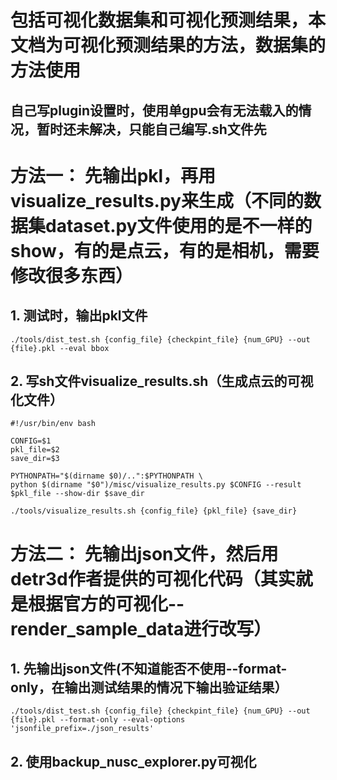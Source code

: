 # 包括可视化数据集和可视化预测结果，本文档为可视化预测结果的方法，数据集的方法使用
## 自己写plugin设置时，使用单gpu会有无法载入的情况，暂时还未解决，只能自己编写.sh文件先
# 方法一： 先输出pkl，再用visualize_results.py来生成（不同的数据集dataset.py文件使用的是不一样的show，有的是点云，有的是相机，需要修改很多东西）
## 1. 测试时，输出pkl文件
```
./tools/dist_test.sh {config_file} {checkpint_file} {num_GPU} --out {file}.pkl --eval bbox 
```

## 2. 写sh文件visualize_results.sh（生成点云的可视化文件）
```
#!/usr/bin/env bash

CONFIG=$1
pkl_file=$2
save_dir=$3

PYTHONPATH="$(dirname $0)/..":$PYTHONPATH \
python $(dirname "$0")/misc/visualize_results.py $CONFIG --result $pkl_file --show-dir $save_dir
```

```
./tools/visualize_results.sh {config_file} {pkl_file} {save_dir}
```

# 方法二： 先输出json文件，然后用detr3d作者提供的可视化代码（其实就是根据官方的可视化--render_sample_data进行改写）
## 1. 先输出json文件(不知道能否不使用--format-only，在输出测试结果的情况下输出验证结果）
```
./tools/dist_test.sh {config_file} {checkpint_file} {num_GPU} --out {file}.pkl --format-only --eval-options 'jsonfile_prefix=./json_results'
```

## 2. 使用backup_nusc_explorer.py可视化
